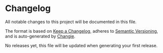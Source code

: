 # Changelog

All notable changes to this project will be documented in this file.

The format is based on [Keep a Changelog](https://keepachangelog.com/en/1.1.0/), adheres to [Semantic Versioning](https://semver.org/spec/v2.0.0.html), and is auto-generated by [Changie](https://changie.dev/).

No releases yet, this file will be updated when generating your first release.
